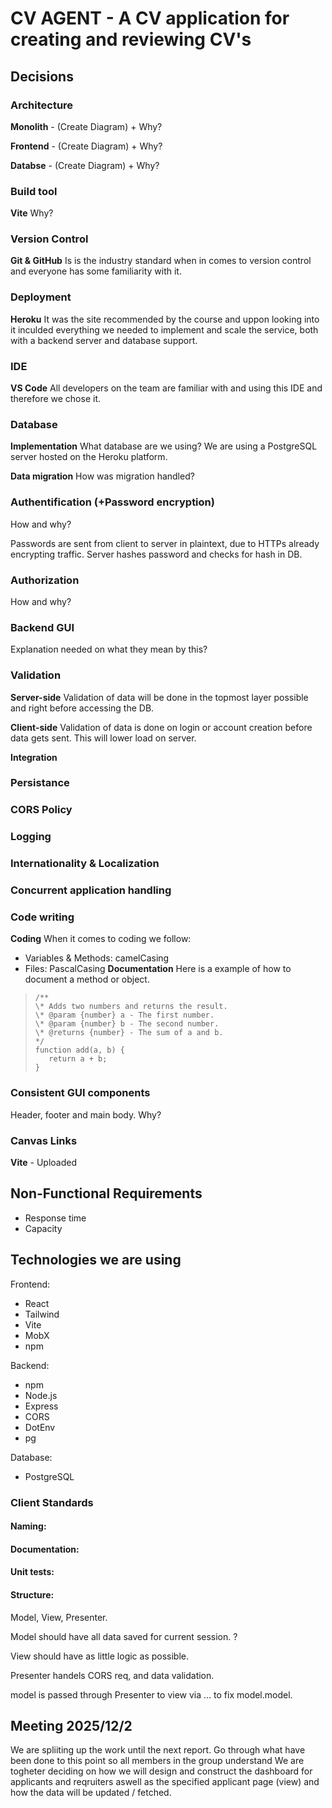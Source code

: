 # CV AGENT - A CV application for creating and reviewing CV's

## Decisions

### Architecture
**Monolith** - (Create Diagram) + Why?

**Frontend** - (Create Diagram) + Why?

**Databse** - (Create Diagram) + Why?

### Build tool
**Vite** Why?

### Version Control
**Git & GitHub** Is is the industry standard when in comes to version control and everyone has some familiarity with it.

### Deployment
**Heroku** It was the site recommended by the course and uppon looking into it inculded everything we needed to implement and scale the service, both with a backend server and database support. 

### IDE
**VS Code**
All developers on the team are familiar with and using this IDE and therefore we chose it. 

### Database
**Implementation**
What database are we using?
We are using a PostgreSQL server hosted on the Heroku platform. 

**Data migration**
How was migration handled?

### Authentification (+Password encryption)
How and why?

Passwords are sent from client to server in plaintext,
due to HTTPs already encrypting traffic.
Server hashes password and checks for hash in DB.



### Authorization
How and why?

### Backend GUI
Explanation needed on what they mean by this?

### Validation
**Server-side**
Validation of data will be done in the topmost layer possible and right before accessing the DB.

**Client-side**
Validation of data is done on login or account creation before data gets sent. 
This will lower load on server.

**Integration**

### Persistance


### CORS Policy

### Logging

### Internationality & Localization

### Concurrent application handling


### Code writing
**Coding**
When it comes to coding we follow:
- Variables & Methods: camelCasing
- Files: PascalCasing
**Documentation**
Here is a example of how to document a method or object. 
>```
>/**
> \* Adds two numbers and returns the result.
> \* @param {number} a - The first number.
> \* @param {number} b - The second number.
> \* @returns {number} - The sum of a and b.
> */
>function add(a, b) {
>    return a + b;
>}
>```

### Consistent GUI components
Header, footer and main body. Why?

### Canvas Links
**Vite** - Uploaded



## Non-Functional Requirements
- Response time
- Capacity

## Technologies we are using

Frontend:
- React
- Tailwind
- Vite
- MobX
- npm

Backend:
- npm
- Node.js
- Express
- CORS
- DotEnv
- pg

Database:
- PostgreSQL



### Client Standards
#### Naming: 

#### Documentation: 

#### Unit tests: 

#### Structure:
Model, View, Presenter.

Model should have all data saved for current session. ? 

View should have as little logic as possible. 

Presenter handels CORS req, and data validation.

model is passed through Presenter to view via ... to fix model.model.

## Meeting 2025/12/2

We are spliiting up the work until the next report.
Go through what have been done to this point so all members in the group understand
We are togheter deciding on how we will design and construct the dashboard for applicants and reqruiters aswell as the specified applicant page (view) and how the data will be updated / fetched.
